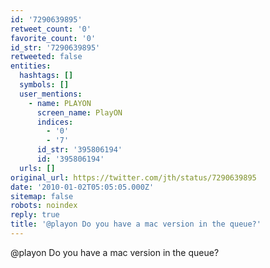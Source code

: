 ```yaml
---
id: '7290639895'
retweet_count: '0'
favorite_count: '0'
id_str: '7290639895'
retweeted: false
entities:
  hashtags: []
  symbols: []
  user_mentions:
    - name: PLAYON
      screen_name: PlayON
      indices:
        - '0'
        - '7'
      id_str: '395806194'
      id: '395806194'
  urls: []
original_url: https://twitter.com/jth/status/7290639895
date: '2010-01-02T05:05:05.000Z'
sitemap: false
robots: noindex
reply: true
title: '@playon Do you have a mac version in the queue?'
---
```


@playon Do you have a mac version in the queue?